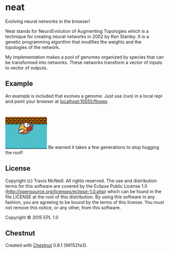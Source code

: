 # neat

Evolving neural networks in the browser!

Neat stands for NeuroEvolution of Augmenting Topologies which is a
technique for creating neural networks in 2002 by Ken Stanley. It is
a genetic programming algorithm that modifies the weights and the
topologies of the network.

My implementation makes a pool of genomes organized by species that
can be transformed into networks. These networks transform a vector
of inputs to vector of outputs.


## Example

An example is included that evolves a genome. Just use (run) in a local repl
and point your browser at [localhost:10555/floppy](http://localhost:10555/floppy).

![](floppy.gif)
Be warned it takes a few generations to stop hugging the roof!

## License

Copyright (c) Travis McNeill. All rights reserved. The use and
distribution terms for this software are covered by the Eclipse
Public License 1.0 (http://opensource.org/licenses/eclipse-1.0.php)
which can be found in the file LICENSE at the root of this
distribution. By using this software in any fashion, you are
agreeing to be bound by the terms of this license. You must
not remove this notice, or any other, from this software.

Copyright © 2015 EPL 1.0

## Chestnut

Created with [Chestnut](http://plexus.github.io/chestnut/) 0.8.1 (96152fa3).

